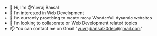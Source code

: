 - 👋 Hi, I’m @Yuvraj Bansal
- 👀 I’m interested in Web Development
- 🌱 I’m currently practicing to create many Wonderfull dynamic websites
- 💞️ I’m looking to collaborate on Web Development related topics
- 📫 You can contact me on Gmail "yuvrajbansal30dec@gmail.com"

<!---
codewithyuvi/codewithyuvi is a ✨ special ✨ repository because its `README.md` (this file) appears on your GitHub profile.
You can click the Preview link to take a look at your changes.
--->
